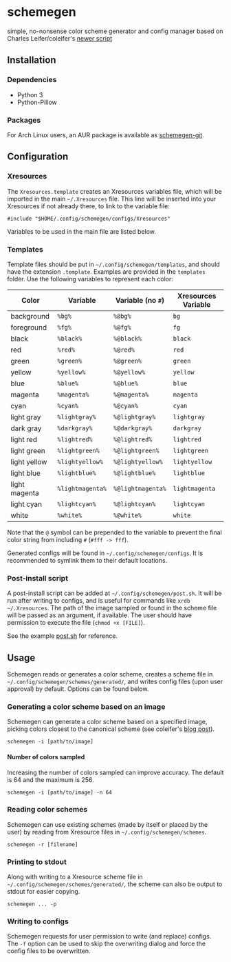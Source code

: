 # schemegen
simple, no-nonsense color scheme generator and config manager based on Charles Leifer/coleifer's [newer script](http://charlesleifer.com/blog/suffering-for-fashion-a-glimpse-into-my-linux-theming-toolchain/)

## Installation
### Dependencies
* Python 3
* Python-Pillow

### Packages
For Arch Linux users, an AUR package is available as [schemegen-git](https://aur.archlinux.org/packages/schemegen-git/).

## Configuration
### Xresources
The `Xresources.template` creates an Xresources variables file, which will be imported in the main `~/.Xresources` file.
This line will be inserted into your Xresources if not already there, to link to the variable file:
```
#include "$HOME/.config/schemegen/configs/Xresources"
```

Variables to be used in the main file are listed below.
### Templates
Template files should be put in `~/.config/schemegen/templates`, and should have the extension `.template`. Examples are provided in the `templates` folder. Use the following variables to represent each color:

| Color         | Variable         |  Variable (no `#`) |Xresources Variable |
|---------------|------------------|--------------------|--------------------|
| background    | `%bg%`           |  `%@bg%`           |`bg`                |
| foreground    | `%fg%`           |  `%@fg%`           |`fg`                |
| black         | `%black%`        |  `%@black%`        |`black`             |
| red           | `%red%`          |  `%@red%`          |`red`               |
| green         | `%green%`        |  `%@green%`        |`green`             |
| yellow        | `%yellow%`       |  `%@yellow%`       |`yellow`            |
| blue          | `%blue%`         |  `%@blue%`         |`blue`              |
| magenta       | `%magenta%`      |  `%@magenta%`      |`magenta`           |
| cyan          | `%cyan%`         |  `%@cyan%`         |`cyan`              |
| light gray    | `%lightgray%`    |  `%@lightgray%`    |`lightgray`         |
| dark gray     | `%darkgray%`     |  `%@darkgray%`     |`darkgray`          |
| light red     | `%lightred%`     |  `%@lightred%`     |`lightred`          |
| light green   | `%lightgreen%`   |  `%@lightgreen%`   |`lightgreen`        |
| light yellow  | `%lightyellow%`  |  `%@lightyellow%`  |`lightyellow`       |
| light blue    | `%lightblue%`    |  `%@lightblue%`    |`lightblue`         |
| light magenta | `%lightmagenta%` |  `%@lightmagenta%` |`lightmagenta`      |
| light cyan    | `%lightcyan%`    |  `%@lightcyan%`    |`lightcyan`         |
| white         | `%white%`        |  `%@white%`        |`white`             |

Note that the `@` symbol can be prepended to the variable to prevent the final color string from including `#` (`#fff -> fff`).

Generated configs will be found in `~/.config/schemegen/configs`. It is recommended to symlink them to their default locations.
### Post-install script
A post-install script can be added at `~/.config/schemegen/post.sh`. It will be run after writing to configs, and is useful for commands like `xrdb ~/.Xresources`. The path of the image sampled or found in the scheme file will be passed as an argument, if available. The user should have permission to execute the file (`chmod +x [FILE]`).

See the example [post.sh](examples/post.sh) for reference.
## Usage
Schemegen reads or generates a color scheme, creates a scheme file in `~/.config/schemegen/schemes/generated/`, and writes config files (upon user approval) by default. Options can be found below.

### Generating a color scheme based on an image
Schemegen can generate a color scheme based on a specified image, picking colors closest to the canonical scheme (see coleifer's [blog post](http://charlesleifer.com/blog/suffering-for-fashion-a-glimpse-into-my-linux-theming-toolchain/)).

`schemegen -i [path/to/image]`

#### Number of colors sampled
Increasing the number of colors sampled can improve accuracy. The default is 64 and the maximum is 256.

`schemegen -i [path/to/image] -n 64`
### Reading color schemes
Schemegen can use existing schemes (made by itself or placed by the user) by reading from Xresource files in `~/.config/schemegen/schemes`.

`schemegen -r [filename]`
### Printing to stdout
Along with writing to a Xresource scheme file in `~/.config/schemegen/schemes/generated/`, the scheme can also be output to stdout for easier copying.

`schemegen ... -p`
### Writing to configs
Schemegen requests for user permission to write (and replace) configs. The `-f` option can be used to skip the overwriting dialog and force the config files to be overwritten.
